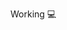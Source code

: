 Working 💻

<!---
pedrooyarzun-uy/pedrooyarzun-uy is a ✨ special ✨ repository because its `README.md` (this file) appears on your GitHub profile.
You can click the Preview link to take a look at your changes.
--->
